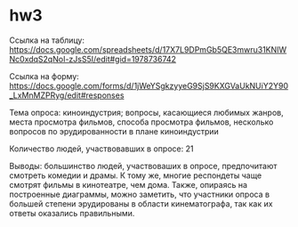 # hw3
Ссылка на таблицу: <https://docs.google.com/spreadsheets/d/17X7L9DPmGb5QE3mwru31KNIWNc0xdqS2qNoI-zJsS5I/edit#gid=1978736742>

Ссылка на форму: <https://docs.google.com/forms/d/1jWeYSgkzyyeG9SjS9KXGVaUkNUiY2Y90_LxMnMZPRyg/edit#responses>

Тема опроса: киноиндустрия; вопросы, касающиеся любимых жанров, места просмотра фильмов, способа просмотра фильмов, несколько вопросов по эрудированности в плане киноиндустрии

Количество людей, участвовавших в опросе: 21

Выводы: большинство людей, участвоваших в опросе, предпочитают смотреть комедии и драмы. К тому же, многие респондеты чаще смотрят фильмы в кинотеатре, чем дома. Также, опираясь на построенные диаграммы, можно заметить, что участники опроса в большей степени эрудированы в области кинематографа, так как их ответы оказались правильными.
